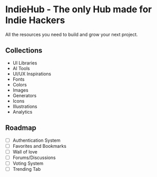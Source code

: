 # IndieHub - The only Hub made for Indie Hackers

All the resources you need to build and grow your next project.

## Collections

- UI Libraries
- AI Tools
- UI/UX Inspirations
- Fonts
- Colors
- Images
- Generators
- Icons
- Illustrations
- Analytics

## Roadmap

- [ ] Authentication System
- [ ] Favorites and Bookmarks
- [ ] Wall of love
- [ ] Forums/Discussions
- [ ] Voting System
- [ ] Trending Tab
